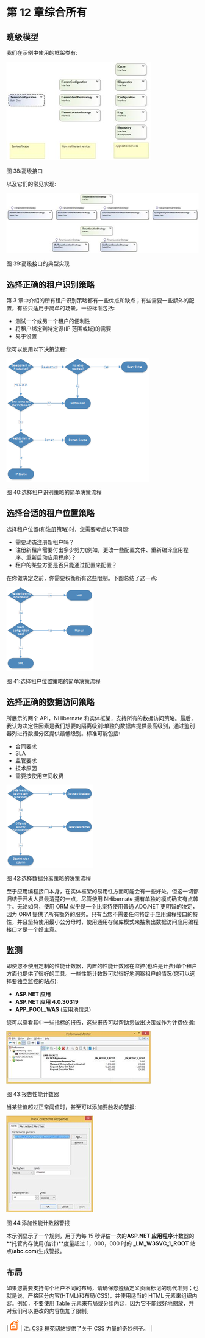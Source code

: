 # 第 12 章综合所有

## 班级模型

我们在示例中使用的框架类有:

![](img/image061.jpg)

图 38:高级接口

以及它们的常见实现:

![](img/image062.jpg)

图 39:高级接口的典型实现

## 选择正确的租户识别策略

第 3 章中介绍的所有租户识别策略都有一些优点和缺点；有些需要一些额外的配置，有些只适用于简单的场景。一些标准包括:

*   测试一个或另一个租户的便利性
*   将租户绑定到特定源(IP 范围或域)的需要
*   易于设置

您可以使用以下决策流程:

![](img/image063.png)

图 40:选择租户识别策略的简单决策流程

## 选择合适的租户位置策略

选择租户位置(和注册策略)时，您需要考虑以下问题:

*   需要动态注册新租户吗？
*   注册新租户需要付出多少努力(例如，更改一些配置文件、重新编译应用程序、重新启动应用程序)？
*   租户的某些方面是否只能通过配置来配置？

在你做决定之前，你需要权衡所有这些限制。下图总结了这一点:

![](img/image064.png)

图 41:选择租户位置策略的简单决策流程

## 选择正确的数据访问策略

所展示的两个 API，NHibernate 和实体框架，支持所有的数据访问策略。最后，我认为决定性因素是我们想要的隔离级别:单独的数据库提供最高级别，通过鉴别器列进行数据分区提供最低级别。标准可能包括:

*   合同要求
*   SLA
*   监管要求
*   技术原因
*   需要按使用空间收费

![](img/image065.png)

图 42:选择数据分离策略的决策流程

至于应用编程接口本身，在实体框架的易用性方面可能会有一些好处，但这一切都归结于开发人员最清楚的一点，尽管使用 NHibernate 拥有单独的模式确实有点棘手。无论如何，使用 ORM 似乎是一个比坚持使用普通 ADO.NET 更明智的决定，因为 ORM 提供了所有额外的服务。只有当您不需要任何特定于应用编程接口的特性，并且坚持使用最小公分母时，使用通用存储库模式来抽象出数据访问应用编程接口才是一个好主意。

## 监测

即使您不使用定制的性能计数器，内置的性能计数器在监控(也许是计费)单个租户方面也提供了很好的工具。一些性能计数器可以很好地洞察租户的情况(您可以选择要独立监控的站点):

*   **ASP.NET 应用**
*   **ASP.NET 应用 4.0.30319**
*   **APP_POOL_WAS** (应用池信息)

您可以查看其中一些指标的报告，这些报告可以帮助您做出决策或作为计费依据:

![](img/image066.jpg)

图 43:报告性能计数器

当某些值超过正常阈值时，甚至可以添加要触发的警报:

![](img/image067.jpg)

图 44:添加性能计数器警报

本示例显示了一个规则，用于为每 15 秒评估一次的**ASP.NET 应用程序**计数器的**托管内存使用(估计)**度量超过 1，000，000 时的 **_LM_W3SVC_1_ROOT** 站点(**abc.com**)生成警报。

## 布局

如果您需要支持每个租户不同的布局，请确保您遵循定义页面标记的现代准则；也就是说，严格区分内容(HTML)和布局(CSS)，并使用适当的 HTML 元素来组织内容。例如，不要使用 [Table](https://developer.mozilla.org/en-US/docs/Web/HTML/Element/table) 元素来布局或分组内容，因为它不能很好地缩放，并对我们可以更改的内容施加了限制。

| ![](img/note.png) | 注: [CSS 禅苑网站](http://www.csszengarden.com/)提供了关于 CSS 力量的奇妙例子。 |
